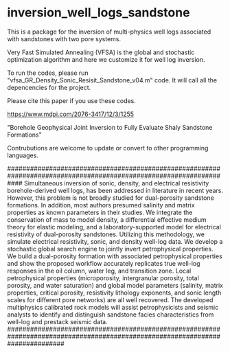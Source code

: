 # inversion_well_logs_sandstone
This is a package for the inversion of multi-physics well logs associated with sandstones with two pore systems.

Very Fast Simulated Annealing (VFSA) is the global and stochastic optimization algorithm and here we customize it for well log inversion.  


To run the codes, please run "vfsa_GR_Density_Sonic_Resisit_Sandstone_v04.m" code. It will call all the depencencies for the project.

Please cite this paper if you use these codes.

https://www.mdpi.com/2076-3417/12/3/1255

"Borehole Geophysical Joint Inversion to Fully Evaluate Shaly Sandstone Formations"

Contrubutions are welcome to update or convert to other programming languages.

####################################################################################################################
Simultaneous inversion of sonic, density, and electrical resistivity borehole-derived well logs, has been addressed in literature in recent years. However, this problem is not broadly studied for dual-porosity sandstone formations. In addition, most authors presumed salinity and matrix properties as known parameters in their studies. We integrate the conservation of mass to model density, a differential effective medium theory for elastic modeling, and a laboratory-supported model for electrical resistivity of dual-porosity sandstones. Utilizing this methodology, we simulate electrical resistivity, sonic, and density well-log data. We develop a stochastic global search engine to jointly invert petrophysical properties. We build a dual-porosity formation with associated petrophysical properties and show the proposed workflow accurately replicates true well-log responses in the oil column, water leg, and transition zone. Local petrophysical properties (microporosity, intergranular porosity, total porosity, and water saturation) and global model parameters (salinity, matrix properties, critical porosity, resistivity lithology exponents, and sonic length scales for different pore networks) are all well recovered. The developed multiphysics calibrated rock models will assist petrophysicists and seismic analysts to identify and distinguish sandstone facies characteristics from well-log and prestack seismic data.
###############################################################################################################################

